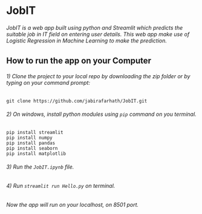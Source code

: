 # JobIT
###### JobIT is a web app built using python and Streamlit which predicts the suitable job in IT field on entering user details. This web app make use of Logistic Regression in Machine Learning to make the prediction. 

## How to run the app on your Computer

###### 1) Clone the project to your local repo by downloading the zip folder or by typing on your command prompt:
```
git clone https://github.com/jabirafarhath/JobIT.git

```
###### 2) On windows, install python modules using `pip` command on you terminal.

```
pip install streamlit
pip install numpy
pip install pandas
pip install seaborn
pip install matplotlib

```
###### 3) Run the `JobIT.ipynb` file. 
###### 4) Run `streamlit run Hello.py` on terminal.
###### Now the app will run on your localhost, on 8501 port.
